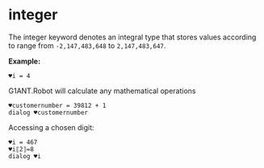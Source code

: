 # integer

The integer keyword denotes an integral type that stores values according to range from `-2,147,483,648` to `2,147,483,647`.

**Example:**

```G1ANT
♥i = 4
```

G1ANT.Robot will calculate any mathematical operations

```G1ANT
♥customernumber = 39812 + 1
dialog ♥customernumber
```

Accessing a chosen digit:

```G1ANT
♥i = 467
♥i⟦2⟧=8
dialog ♥i
```

